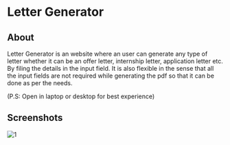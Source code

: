 # Letter Generator


## About
Letter Generator is an website where an user can generate any type of letter whether it can be an offer letter, internship letter, application letter etc. By filing the details in the input field. It is also flexible in the sense that all the input fields are not required while generating the pdf so that it can be done as per the needs.

(P.S: Open in laptop or desktop for best experience)

## Screenshots
![1](https://user-images.githubusercontent.com/68656122/150932098-a6685ff0-21d5-411f-a2f9-ad074c91dc31.png)
